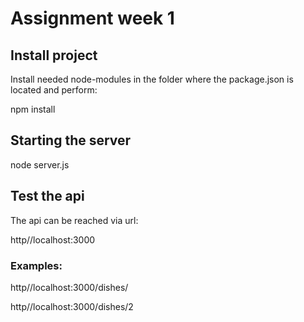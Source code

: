 # Assignment week 1

## Install project
Install needed node-modules in the folder where the package.json is located and perform:

npm install

## Starting the server
node server.js 

## Test the api
The api can be reached via url: 

http//localhost:3000  

### Examples:
http//localhost:3000/dishes/ 

http//localhost:3000/dishes/2


